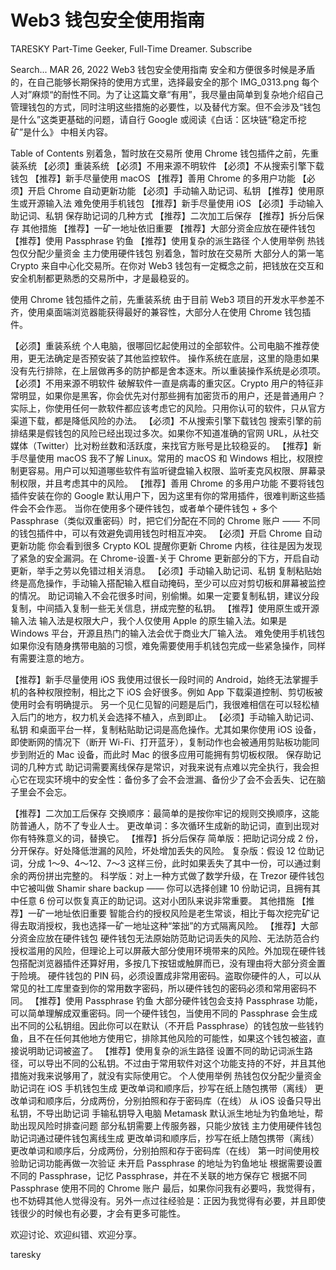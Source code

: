 # Web3 钱包安全使用指南



TARESKY
Part-Time Geeker, Full-Time Dreamer.
Subscribe
   
Search...
MAR 26, 2022
Web3 钱包安全使用指南
安全和方便很多时候是矛盾的，在自己能够长期保持的使用方式里，选择最安全的那个
IMG_0313.png
每个人对”麻烦“的耐性不同。为了让这篇文章“有用”，我尽量由简单到复杂地介绍自己管理钱包的方式，同时注明这些措施的必要性，以及替代方案。但不会涉及“钱包是什么”这类更基础的问题，请自行 Google 或阅读《白话：区块链“稳定币挖矿”是什么》 中相关内容。

Table of Contents
别着急，暂时放在交易所
使用 Chrome 钱包插件之前，先重装系统
【必须】重装系统
【必须】不用来源不明软件
【必须】不从搜索引擎下载钱包
【推荐】新手尽量使用 macOS
【推荐】善用 Chrome 的多用户功能
【必须】开启 Chrome 自动更新功能
【必须】手动输入助记词、私钥
【推荐】使用原生或开源输入法
难免使用手机钱包
【推荐】新手尽量使用 iOS
【必须】手动输入助记词、私钥
保存助记词的几种方式
【推荐】二次加工后保存
【推荐】拆分后保存
其他措施
【推荐】一矿一地址依旧重要
【推荐】大部分资金应放在硬件钱包
【推荐】使用 Passphrase 钓鱼
【推荐】使用复杂的派生路径
个人使用举例
热钱包仅分配少量资金
主力使用硬件钱包
别着急，暂时放在交易所
大部分人的第一笔 Crypto 来自中心化交易所。在你对 Web3 钱包有一定概念之前，把钱放在交互和安全机制都更熟悉的交易所中，才是最稳妥的。

使用 Chrome 钱包插件之前，先重装系统
由于目前 Web3 项目的开发水平参差不齐，使用桌面端浏览器能获得最好的兼容性，大部分人在使用 Chrome 钱包插件。

【必须】重装系统
个人电脑，很哪回忆起使用过的全部软件。公司电脑不推荐使用，更无法确定是否预安装了其他监控软件。
操作系统在底层，这里的隐患如果没有先行排除，在上层做再多的防护都是舍本逐末。所以重装操作系统是必须项。
【必须】不用来源不明软件
破解软件一直是病毒的重灾区。Crypto 用户的特征非常明显，如果你是黑客，你会优先对付那些拥有加密货币的用户，还是普通用户？
实际上，你使用任何一款软件都应该考虑它的风险。只用你认可的软件，只从官方渠道下载，都是降低风险的办法。
【必须】不从搜索引擎下载钱包
搜索引擎的前排结果是假钱包的风险已经出现过多次。如果你不知道准确的官网 URL，从社交媒体（Twitter）比对粉丝数和活跃度，来找官方账号是比较稳妥的。
【推荐】新手尽量使用 macOS
我不了解 Linux。常用的 macOS 和 Windows 相比，权限控制更容易。用户可以知道哪些软件有监听键盘输入权限、监听麦克风权限、屏幕录制权限，并且考虑其中的风险。
【推荐】善用 Chrome 的多用户功能
不要将钱包插件安装在你的 Google 默认用户下，因为这里有你的常用插件，很难判断这些插件会不会作恶。
当你在使用多个硬件钱包，或者单个硬件钱包 + 多个 Passphrase（类似双重密码）时，把它们分配在不同的 Chrome 账户 —— 不同的钱包插件中，可以有效避免调用钱包时相互冲突。
【必须】开启 Chrome 自动更新功能
你会看到很多 Crypto KOL 提醒你更新 Chrome 内核，往往是因为发现了紧急的安全漏洞。在 Chrome-设置-关于 Chrome 更新部分的下方，开启自动更新，举手之劳以免错过相关消息。
【必须】手动输入助记词、私钥
复制粘贴始终是高危操作，手动输入搭配输入框自动掩码，至少可以应对剪切板和屏幕被监控的情况。
助记词输入不会花很多时间，别偷懒。如果一定要复制私钥，建议分段复制，中间插入复制一些无关信息，拼成完整的私钥。
【推荐】使用原生或开源输入法
输入法是权限大户，我个人仅使用 Apple 的原生输入法。如果是 Windows 平台，开源且热门的输入法会优于商业大厂输入法。
难免使用手机钱包
如果你没有随身携带电脑的习惯，难免需要使用手机钱包完成一些紧急操作，同样有需要注意的地方。

【推荐】新手尽量使用 iOS
我使用过很长一段时间的 Android，始终无法掌握手机的各种权限控制，相比之下 iOS 会好很多。例如 App 下载渠道控制、剪切板被使用时会有明确提示。
另一个见仁见智的问题是后门，我很难相信在可以轻松植入后门的地方，权力机关会选择不植入，点到即止。
【必须】手动输入助记词、私钥
和桌面平台一样，复制粘贴助记词是高危操作。尤其如果你使用 iOS 设备，即使断网的情况下（断开 Wi-Fi、打开蓝牙），复制动作也会被通用剪贴板功能同步到附近的 Mac 设备，而此时 Mac 的很多应用可能拥有剪切板权限。
保存助记词的几种方式
助记词需要离线保存是常识，对我来说有点难以完全执行，我会担心它在现实环境中的安全性：备份多了会不会泄漏、备份少了会不会丢失、记在脑子里会不会忘。

【推荐】二次加工后保存
交换顺序：最简单的是按你牢记的规则交换顺序，这能防普通人，防不了专业人士。
更改单词：多次循环生成新的助记词，直到出现对你有特殊意义的词，替换它。
【推荐】拆分后保存
简单版：把助记词分成 2 份，分开保存。好处降低泄漏的风险，坏处增加丢失的风险。
复杂版：假设 12 位助记词，分成 1～9、4～12、7～3 这样三份，此时如果丢失了其中一份，可以通过剩余的两份拼出完整的。
科学版：对上一种方式做了数学升级，在 Trezor 硬件钱包中它被叫做 Shamir share backup —— 你可以选择创建 10 份助记词，且拥有其中任意 6 份可以恢复真正的助记词。这对小团队来说非常重要。
其他措施
【推荐】一矿一地址依旧重要
智能合约的授权风险是老生常谈，相比于每次挖完矿记得去取消授权，我也选择一矿一地址这种“笨拙”的方式隔离风险。
【推荐】大部分资金应放在硬件钱包
硬件钱包无法原始防范助记词丢失的风险、无法防范合约授权滥用的风险，但理论上可以屏蔽大部分使用环境带来的风险。外加现在硬件钱包搭配浏览器插件还算好用，多按几下按钮或触屏而已，没有理由将大部分资金置于险境。
硬件钱包的 PIN 码，必须设置成非常用密码。盗取你硬件的人，可以从常见的社工库里查到你的常用数字密码，所以硬件钱包的密码必须和常用密码不同。
【推荐】使用 Passphrase 钓鱼
大部分硬件钱包会支持 Passphrase 功能，可以简单理解成双重密码。同一个硬件钱包，当使用不同的 Passphrase 会生成出不同的公私钥组。因此你可以在默认（不开启 Passphrase）的钱包放一些钱钓鱼，且不在任何其他地方使用它，排除其他风险的可能性，如果这个钱包被盗，直接说明助记词被盗了。
【推荐】使用复杂的派生路径
设置不同的助记词派生路径，可以导出不同的公私钥。不过由于常用软件对这个功能支持的不好，并且其他措施对我来说够用了，就没有实际使用它。
个人使用举例
热钱包仅分配少量资金
助记词在 iOS 手机钱包生成
更改单词和顺序后，抄写在纸上随包携带（离线）
更改单词和顺序后，分成两份，分别拍照和存于密码库（在线）
从 iOS 设备只导出私钥，不导出助记词
手输私钥导入电脑 Metamask
默认派生地址为钓鱼地址，帮助出现风险时排查问题
部分私钥需要上传服务器，只能少放钱
主力使用硬件钱包
助记词通过硬件钱包离线生成
更改单词和顺序后，抄写在纸上随包携带（离线）
更改单词和顺序后，分成两份，分别拍照和存于密码库（在线）
第一时间使用校验助记词功能再做一次验证
未开启 Passphrase 的地址为钓鱼地址
根据需要设置不同的 Passphrase，记忆 Passphrase，并在不关联的地方保存它
根据不同 Passphrase 使用不同的 Chrome 账户
最后，如果你问我有必要吗，我觉得有，也不妨碍其他人觉得没有。另外一点过往经验是：正因为我觉得有必要，并且即使钱很少的时候也有必要，才会有更多可能性。

欢迎讨论、欢迎纠错、欢迎分享。

taresky
 